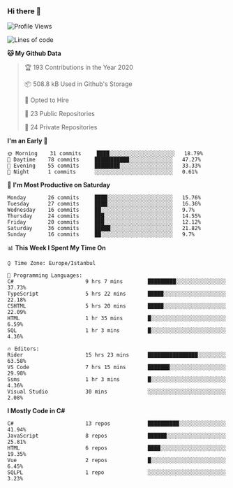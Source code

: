### Hi there 👋

<!--START_SECTION:waka-->
![Profile Views](http://img.shields.io/badge/Profile%20Views-0-blue)

![Lines of code](https://img.shields.io/badge/From%20Hello%20World%20I%27ve%20Written-25.3%20million%20lines%20of%20code-blue)

**🐱 My Github Data** 

> 🏆 193 Contributions in the Year 2020
 > 
> 📦 508.8 kB Used in Github's Storage 
 > 
> 💼 Opted to Hire
 > 
> 📜 23 Public Repositories 
 > 
> 🔑 24 Private Repositories  

**I'm an Early 🐤** 

```text
🌞 Morning    31 commits     ████░░░░░░░░░░░░░░░░░░░░░   18.79% 
🌆 Daytime    78 commits     ███████████░░░░░░░░░░░░░░   47.27% 
🌃 Evening    55 commits     ████████░░░░░░░░░░░░░░░░░   33.33% 
🌙 Night      1 commits      ░░░░░░░░░░░░░░░░░░░░░░░░░   0.61%

```
📅 **I'm Most Productive on Saturday** 

```text
Monday       26 commits     ████░░░░░░░░░░░░░░░░░░░░░   15.76% 
Tuesday      27 commits     ████░░░░░░░░░░░░░░░░░░░░░   16.36% 
Wednesday    16 commits     ██░░░░░░░░░░░░░░░░░░░░░░░   9.7% 
Thursday     24 commits     ███░░░░░░░░░░░░░░░░░░░░░░   14.55% 
Friday       20 commits     ███░░░░░░░░░░░░░░░░░░░░░░   12.12% 
Saturday     36 commits     █████░░░░░░░░░░░░░░░░░░░░   21.82% 
Sunday       16 commits     ██░░░░░░░░░░░░░░░░░░░░░░░   9.7%

```


📊 **This Week I Spent My Time On** 

```text
⌚︎ Time Zone: Europe/Istanbul

💬 Programming Languages: 
C#                       9 hrs 7 mins        █████████░░░░░░░░░░░░░░░░   37.73% 
TypeScript               5 hrs 22 mins       █████░░░░░░░░░░░░░░░░░░░░   22.18% 
CSHTML                   5 hrs 20 mins       █████░░░░░░░░░░░░░░░░░░░░   22.09% 
HTML                     1 hr 35 mins        █░░░░░░░░░░░░░░░░░░░░░░░░   6.59% 
SQL                      1 hr 3 mins         █░░░░░░░░░░░░░░░░░░░░░░░░   4.36%

🔥 Editors: 
Rider                    15 hrs 23 mins      ████████████████░░░░░░░░░   63.58% 
VS Code                  7 hrs 15 mins       ███████░░░░░░░░░░░░░░░░░░   29.98% 
Ssms                     1 hr 3 mins         █░░░░░░░░░░░░░░░░░░░░░░░░   4.36% 
Visual Studio            30 mins             ░░░░░░░░░░░░░░░░░░░░░░░░░   2.08%

```

**I Mostly Code in C#** 

```text
C#                       13 repos            ██████████░░░░░░░░░░░░░░░   41.94% 
JavaScript               8 repos             ██████░░░░░░░░░░░░░░░░░░░   25.81% 
HTML                     6 repos             ████░░░░░░░░░░░░░░░░░░░░░   19.35% 
Vue                      2 repos             █░░░░░░░░░░░░░░░░░░░░░░░░   6.45% 
SQLPL                    1 repo              ░░░░░░░░░░░░░░░░░░░░░░░░░   3.23%

```



<!--END_SECTION:waka-->

<!--
**ebubekirdinc/ebubekirdinc** is a ✨ _special_ ✨ repository because its `README.md` (this file) appears on your GitHub profile.

Here are some ideas to get you started:

- 🔭 I’m currently working on ...
- 🌱 I’m currently learning ...
- 👯 I’m looking to collaborate on ...
- 🤔 I’m looking for help with ...
- 💬 Ask me about ...
- 📫 How to reach me: ...
- 😄 Pronouns: ...
- ⚡ Fun fact: ...
-->
